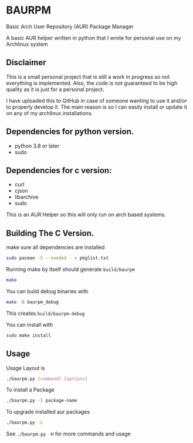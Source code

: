 # BAURPM
Basic Arch User Repository (AUR) Package Manager

A basic AUR helper written in python that I wrote for personal use on my Archlinux system

## Disclaimer
This is a small personal project that is still a work in progress so not everything is implemented.
Also, the code is not guaranteed to be high quality as it is just for a personal project.

I have uploaded this to GitHub in case of someone wanting to use it and/or to properly develop it. 
The main reason is so I can easily install or update it on any of my archlinux installations.

## Dependencies for python version.
- python 3.8 or later
- sudo

## Dependencies for c version:
- curl
- cjson
- libarchive
- sudo

This is an AUR Helper so this will only run on arch based systems.

## Building The C Version.

make sure all dependencies are installed
```sh
sudo pacman -S --needed - < pkglist.txt
```

Running make by itself should generate `build/baurpm`
```sh
make
```

You can build debug binaries with
```sh
make -B baurpm_debug
```
This creates `build/baurpm-debug`

You can install with
```sh
sudo make install
```


## Usage
Usage Layout is
```sh
./baurpm.py [command] [options]
```
To install a Package
```sh
./baurpm.py -I package-name
```
To upgrade installed aur packages
```sh
./baurpm.py -C
```

See `./baurpm.py -H` for more commands and usage
